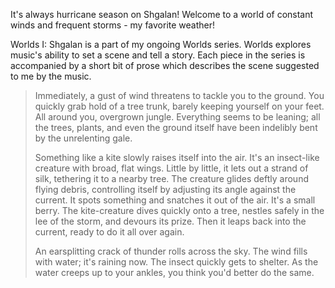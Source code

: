 It's always hurricane season on Shgalan!
Welcome to a world of constant winds and frequent storms - my favorite weather!

Worlds I: Shgalan is a part of my ongoing Worlds series.
Worlds explores music's ability to set a scene and tell a story.
Each piece in the series is accompanied by a short bit of prose
which describes the scene suggested to me by the music.

> Immediately, a gust of wind threatens to tackle you to the ground.
> You quickly grab hold of a tree trunk,
> barely keeping yourself on your feet.
> All around you, overgrown jungle. Everything seems to be leaning;
> all the trees, plants, and even the ground itself have been
> indelibly bent by the unrelenting gale.
> 
> Something like a kite slowly raises itself into the air.
> It's an insect-like creature with broad, flat wings.
> Little by little, it lets out a strand of silk,
> tethering it to a nearby tree.
> The creature glides deftly around flying debris,
> controlling itself by adjusting its angle against the current.
> It spots something and snatches it out of the air.
> It's a small berry.
> The kite-creature dives quickly onto a tree,
> nestles safely in the lee of the storm,
> and devours its prize.
> Then it leaps back into the current,
> ready to do it all over again.
> 
> An earsplitting crack of thunder rolls across the sky.
> The wind fills with water; it's raining now.
> The insect quickly gets to shelter.
> As the water creeps up to your ankles,
> you think you'd better do the same.
